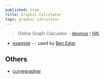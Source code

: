 ```yaml
---
published: true
title: Graphic Calculator
tags: graphic calculator
---
```

> Online Graph Calculator - [desmos](https://www.desmos.com/calculator) / [HN](https://news.ycombinator.com/item?id=37859085)

- [example](https://www.desmos.com/calculator/ksjcpazwa9) - - used by [Ben Eater](https://youtu.be/fCbAafKLqC8?t=902)

## Others
- [curvegrapher](https://www.curvegrapher.com/)
